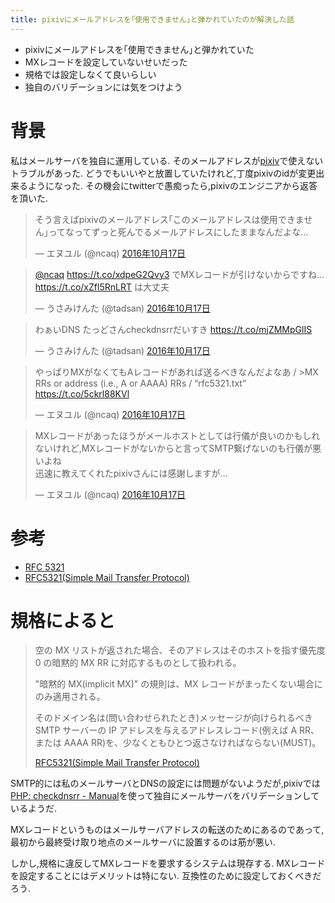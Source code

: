 ```yaml
---
title: pixivにメールアドレスを｢使用できません｣と弾かれていたのが解決した話
---
```


* pixivにメールアドレスを｢使用できません｣と弾かれていた
* MXレコードを設定していないせいだった
* 規格では設定しなくて良いらしい
* 独自のバリデーションには気をつけよう

# 背景

私はメールサーバを独自に運用している.
そのメールアドレスが[pixiv](http://www.pixiv.net/)で使えないトラブルがあった.
どうでもいいやと放置していたけれど,丁度pixivのidが変更出来るようになった.
その機会にtwitterで愚痴ったら,pixivのエンジニアから返答を頂いた.

<blockquote class="twitter-tweet" data-lang="ja"><p lang="ja" dir="ltr">そう言えばpixivのメールアドレス｢このメールアドレスは使用できません｣ってなってずっと死んでるメールアドレスにしたままなんだよな…</p>&mdash; エヌユル (@ncaq) <a href="https://twitter.com/ncaq/status/787880069658062848">2016年10月17日</a></blockquote>

<blockquote class="twitter-tweet" data-lang="ja"><p lang="ja" dir="ltr"><a href="https://twitter.com/ncaq">@ncaq</a> <a href="https://t.co/xdpeG2Qvy3">https://t.co/xdpeG2Qvy3</a> でMXレコードが引けないからですね… <a href="https://t.co/xZfl5RnLRT">https://t.co/xZfl5RnLRT</a> は大丈夫</p>&mdash; うさみけんた (@tadsan) <a href="https://twitter.com/tadsan/status/787897923870662656">2016年10月17日</a></blockquote>

<blockquote class="twitter-tweet" data-lang="ja"><p lang="ja" dir="ltr">わぁいDNS たっどさんcheckdnsrrだいすき <a href="https://t.co/mjZMMpGlIS">https://t.co/mjZMMpGlIS</a></p>&mdash; うさみけんた (@tadsan) <a href="https://twitter.com/tadsan/status/787898375597268993">2016年10月17日</a></blockquote>

<blockquote class="twitter-tweet" data-lang="ja"><p lang="ja" dir="ltr">やっぱりMXがなくてもAレコードがあれば送るべきなんだよなあ / &gt;MX RRs or address (i.e., A or AAAA) RRs / “rfc5321.txt” <a href="https://t.co/5ckrl88KVl">https://t.co/5ckrl88KVl</a></p>&mdash; エヌユル (@ncaq) <a href="https://twitter.com/ncaq/status/787962338334810113">2016年10月17日</a></blockquote>

<blockquote class="twitter-tweet" data-lang="ja"><p lang="ja" dir="ltr">MXレコードがあったほうがメールホストとしては行儀が良いのかもしれないけれど,MXレコードがないからと言ってSMTP繋げないのも行儀が悪いよね<br />迅速に教えてくれたpixivさんには感謝しますが…</p>&mdash; エヌユル (@ncaq) <a href="https://twitter.com/ncaq/status/787962650126721024">2016年10月17日</a></blockquote>

# 参考

* [RFC 5321](https://www.ietf.org/rfc/rfc5321.txt)
* [RFC5321(Simple Mail Transfer Protocol)](http://srgia.com/docs/rfc5321j.html)

# 規格によると

> 空の MX リストが返された場合、そのアドレスはそのホストを指す優先度 0 の暗黙的 MX RR に対応するものとして扱われる。
>
> "暗黙的 MX(implicit MX)" の規則は、MX レコードがまったくない場合にのみ適用される。
>
> そのドメイン名は(問い合わせられたとき)メッセージが向けられるべき SMTP サーバーの IP アドレスを与えるアドレスレコード(例えば A RR、または AAAA RR)を、少なくともひとつ返さなければならない(MUST)。
>
> [RFC5321(Simple Mail Transfer Protocol)](http://srgia.com/docs/rfc5321j.html)

SMTP的には私のメールサーバとDNSの設定には問題がないようだが,pixivでは[PHP: checkdnsrr - Manual](http://php.net/checkdnsrr)を使って独自にメールサーバをバリデーションしているようだ.

MXレコードというものはメールサーバアドレスの転送のためにあるのであって,最初から最終受け取り地点のメールサーバに設置するのは筋が悪い.

しかし,規格に違反してMXレコードを要求するシステムは現存する.
MXレコードを設定することにはデメリットは特にない.
互換性のために設定しておくべきだろう.
